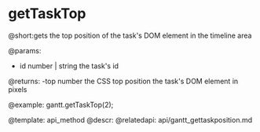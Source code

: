 getTaskTop
=============
@short:gets the top position of the task's DOM element in the timeline area
	

@params:
- id	number | string	the task's id

@returns:
-top	number	the CSS top position the task's DOM element in pixels





@example:
gantt.getTaskTop(2); 

@template:	api_method
@descr:
@relatedapi:
	api/gantt_gettaskposition.md